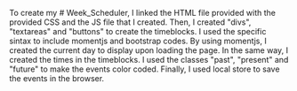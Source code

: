 To create my # Week_Scheduler, I linked the HTML file provided with the provided CSS and the JS file that I created.
Then, I created "divs", "textareas" and "buttons" to create the timeblocks.
I used the specific sintax to include momentjs and bootstrap codes.
By using momentjs, I created the current day to display upon loading the page.
In the same way, I created the times in the timeblocks.
I used the classes "past", "present" and "future" to make the events color coded.
Finally, I used local store to save the events in the browser.
